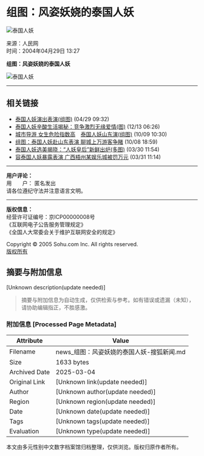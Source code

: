# 组图：风姿妖娆的泰国人妖

![泰国人妖](https://photo.sohu.com/2004/04/29/67/Img219996777.jpg)

来源：人民网  
时间：2004年04月29日 13:27  

**组图：风姿妖娆的泰国人妖**

![泰国人妖](https://photo.sohu.com/31/08/Img203590831.jpg)

---

## 相关链接

- [泰国人妖演出表演(组图)](https://news.sohu.com/2004/04/29/54/news219995402.shtml) (04/29 09:32)
- [泰国人妖辛酸生活揭秘：竞争激烈无缘爱情(图)](https://news.sohu.com/2003/12/13/43/news216824319.shtml) (12/13 06:26)
- [城市导游 女生危险指数高](https://travel.sohu.com/48/01/article214210148.shtml)　[泰国人妖山东演(组图)](https://travel.sohu.com/61/77/article214207761.shtml) (10/09 10:30)
- [组图：泰国人妖赴山东表演 聊城上万游客争睹](https://news.sohu.com/65/96/news214199665.shtml) (10/08 18:59)
- [泰国人妖选美揭晓：“人妖皇后”新鲜出炉(多图)](https://yule.sohu.com/69/99/article207869969.shtml) (03/30 11:54)
- [容泰国人妖暴露表演 广西梧州某娱乐城被罚万元](https://travel.sohu.com/93/98/travel_article17329893.shtml) (03/31 11:14)

---

**用户评论：**  
用　　户： 匿名发出  
请各位遵纪守法并注意语言文明。

---

**版权信息：**  
经营许可证编号：京ICP00000008号  
《互联网电子公告服务管理规定》  
《全国人大常委会关于维护互联网安全的规定》  

Copyright © 2005 Sohu.com Inc. All rights reserved.  
[版权所有](https://www.sohu.com/about/copyright.html)
<!-- tcd_original_link http://news.sohu.com/2004/04/29/68/news219996818.shtml -->


## 摘要与附加信息

<!-- tcd_abstract -->
[Unknown description(update needed)]
<!-- tcd_abstract_end -->

> 摘要与附加信息为自动生成，仅供检索与参考。如有错误或遗漏（未知），请协助编辑指正，不胜感激。

### 附加信息 [Processed Page Metadata]

| Attribute       | Value                                  |
|-----------------|----------------------------------------|
| Filename        | news_组图：风姿妖娆的泰国人妖-搜狐新闻.md                             |
| Size            | 1633 bytes                           |
| Archived Date   | 2025-03-04                             |
| Original Link   | [Unknown link(update needed)]                       |
| Author          | [Unknown author(update needed)]                               |
| Region          | [Unknown region(update needed)]                               |
| Date            | [Unknown date(update needed)]                                 |
| Tags            | [Unknown tags(update needed)]                                 |
| Evaluation            | [Unknown type(update needed)]                                 |
<!-- tcd_table_end -->

本文由多元性别中文数字档案馆归档整理，仅供浏览。版权归原作者所有。
